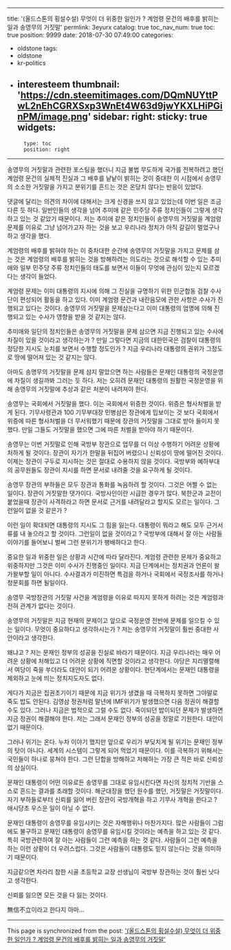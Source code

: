 
---
title: '(올드스톤의 횡설수설) 무엇이 더 위중한 일인가 ? 계엄령 문건의 배후를 밝히는 일과 송영무의 거짓말'
permlink: 3eyurx
catalog: true
toc_nav_num: true
toc: true
position: 9999
date: 2018-07-30 07:49:00
categories:
- oldstone
tags:
- oldstone
- kr-politics
- interesteem
thumbnail: 'https://cdn.steemitimages.com/DQmNUYttPwL2nEhCGRXSxp3WnEt4W63d9jwYKXLHiPGinPM/image.png'
sidebar:
    right:
        sticky: true
widgets:
    -
        type: toc
        position: right
---


송영무의 거짓말과 관련한 포스팅을 했더니 지금 불법 무도하게 국가를 전복하려고 했던 계엄령 문건의 실체적 진실과 그 배후를 낱낱이 밝히는 것이 중대한 이 시점에서 송영무의 소소한 거짓말을 가지고 분위기를 흔드는 것은 온당치 않다는 반응이 있었다. 

댓글에 달리는 의견의 차이에 대해서는 크게 신경을 쓰지 않고 있었는데 이번 일은 조금 다른 듯 하다. 일반인들의 생각을 넘어 추미애 같은 민주당 주류 정치인들이 그렇게 생각하고 있는 것 같았기 때문이다. 저는 추미애 같은 정치인들이 송영무의 거짓말을 계엄령 문제를 이유로 그냥 넘어가고자 하는 것을 보고 우리나라 정치가 아직 갈길이 멀었구나 하고 생각을 했다. 

계엄령의 배후를 밝혀야 하는 이 중차대한 순간에 송영무의 거짓말을 가지고 문제를 삼는 것은 계엄령의 배후를 밝히는 것을 방해하려는 의도라는 것으로 해석할 수 있는 추미애와 일부 민주당 주류 정치인들의 태도를 보면서 이들이 무엇에 관심이 있는지 모르겠다는 생각이 들었다.

계엄령 문제는 이미 대통령의 지시에 의해 그 진실을 규명하기 위한 민군합동 검찰 수사단이 편성되어 활동을 하고 있다. 이미 계엄령 문건과 내란음모에 관한 사항은 수사가 진행되고 있다는 것이다. 송영무의 거짓말을 문제삼는다고 이미 대통령의 엄명에 의해 진행되고 있는 수사가 영향을 받을 것 같지는 않다.

추미애와 일단의 정치인들은 송영무의 거짓말을 문제 삼으면 지금 진행되고 있는 수사에 차질이 있을 것이라고 생각하는가 ? 만일 그렇다면 지금의 대한민국은 검찰이 대통령의 정당한 지시도 눈치를 보면서 수행할 정도인가 ? 지금 우리나라 대통령의 권위가 그정도로 땅에 떨어져 있는 것 같지는 않다. 

아마도 송명무의 거짓말을 문제 삼지 말았으면 하는 사람들은 문재인 대통령의 국정운영에 차질이 생길까봐 그러는 듯 하다. 저는 오히려 문재인 대통령의 원활한 국정운영을 위해 송영무의 거짓말에 추상과 같은 처분이 내려져야 한다. 

송영무는 국회에서 거짓말을 했다. 이는 국회에서 위증한 것이다. 위증은 형사처벌을 받게 된다. 기무사령관과 100 기무부대장 민병삼은 장관에게 밉보이는 것 보다 국회에서 위증에 따른 형사처벌을 더 무서워했기 때문에 장관의 거짓말을 그대로 받아 들이지 못했다. 만일 그들도 거짓말을 했으면 그에 따른 처벌을 받아야 하기 때문이다. 

송영무는 이번 거짓말로 인해 국방부 장관으로 업무를 더 이상 수행하기 어려운 상황에 처하게 될 것이다. 장관이 자기가 한말을 뒤집어 버렸으니 신뢰성이 땅에 떨어진 것이다. 이제는 장관이 구두로 지시하는 것은 절대로 수용하지 않을 것이다. 국방부와 예하부대의 공무원들도 장관이 지시를 하면 문서로 내려줄 것을 요구하게 될 것이다. 

송영무 장관의 부하들은 모두 장관과 통화를 녹음하려 할 것이다. 그것은 어쩔 수 없는 일이다. 장관이 거짓말한 댓가이다. 국방사인이란 시급한 경우가 많다. 북한군과 교전이 붙었을때 장관이 사격하라고 하면 문서로 근거를 내려달라고 할지도 모르는 일이다. 그런일이 없을 것 같은가 ? 

이런 일이 확대되면 대통령의 지시도 그 힘을 잃는다. 대통령이 뭐라고 해도 모두 근거서류를 내 놓으라고 할 것이다. 그런일이 없을 것이라고 ? 국방부에 대해서 잘 아는 사람들 이야기를 들어보니 벌써 그런 분위기가 팽배하다고 한다. 

중요한 일과 위중한 일은 상황과 시간에 따라 달라진다. 계엄령 관련한 문제가 중요하고 위중하지만 그것은 이미 수사가 진행중인 일이다. 지금 단계에서는 정치권과 언론이 왈가왈부할 일이 아니다. 수사결과가 미진하면 특검을 하거나 국회에서 국정조사를 하거나 청문회를 하면 될일이다.

송영무 국방장관의 거짓말 사건을 계엄령을 이유로 따지지 못하게 하려는 것은 계엄령과 전혀 관계가 없다는 것이다. 

송영무의 거짓말은 지금 현재의 문제이고 앞으로 국정운영 전반에 문제를 일으킬 수 있는 일이다. 무엇이 중요하다고 생각하시는가 ? 저는 송영무의 거짓말이 훨씬 중대한 사안이라고 생각한다.

왜냐고 ? 저는 문재인 정부의 성공을 진실로 바라기 때문이다. 지금 우리나라는 매우 어려운 상황에 처해있고 더 어려운 상황에 직면할 것이라고 생각한다. 야당은 지리멸렬해서 여당이 죽을 쑤더라도 대안이 되기 어려운 상황이다. 현단계에서는 문재인 대통령을 제외하고 눈에 띄는 정치지도자도 없다. 

게다가 지금은 집권초기이기 때문에 지금 위기가 생겼을 때 극복하지 못하면 그야말로 죽도 밥도 안된다. 김영삼 정권처럼 말년에  IMF위기가 발생했으면 다음 정권이 해결할 수도 있다. 그러나 지금은 법적으로 그럴 수도 없다. 
죽이되던 밥이되던 문제가 발생하면 지금 정권이 해결해야 한다. 저는 그래서 문재인 정부의 성공을 정말로 기원한다. 대안이 없기 때문이다.

그러나 위기는 온다. 누차 이야기 했지만 앞으로 우리가 부딪치게 될 위기는 문재인 정부의 탓이 아니다. 세계의 시스템이 그렇게 되어 먹었기 때문이다. 이를 극복하기 위해서는 국민들이 하나로 뭉쳐야 한다. 그런 단합을 방해하고 저해하는 가장 큰 적은 바로 신뢰성의 상실이다. 

문재인 대통령이 어떤 이유로든 송영무를 그대로 유임시킨다면 자신의 정치적 기반을 스스로 흔드는 결과를 초래할 것이다. 해군대장을 했던 원수를 했던, 거짓말은 거짓말이다. 자기 부하들로부터 신뢰를 잃어 버린 장관이 국방개혁을 하고 기무사 개혁을 한다고 ? 애시당초 우스운 일이 아닐 수 없다. 

문재인 대통령이 송영무를 유임시키는 것은 자해행위나 마찬가지다. 많은 사람들이 그럼에도 불구하고 문재인 대통령이 송영무를 유임시킬 것이라는 예측을 하고 있는 것 같다. 특히 국방관련하여 잘 아는 사람들이 그런 예측을 하는 것 같다. 사람들이 그런 예측을 하는 이런 상황이 더 우려스럽다. 그것은 사람들이 대통령도 믿지 않는다는 것을 의미하기 때문이다.

지금같으면 차라리 참한 시골 초등학교 교장 선생님이 국방부 장관하는 것이 훨씬 낫다고 생각한다.

신뢰를 잃으면 모든 것을 다 잃는 것이다.

無信不立이라고 한다지 아마...

- - -

This page is synchronized from the post: ['(올드스톤의 횡설수설) 무엇이 더 위중한 일인가 ? 계엄령 문건의 배후를 밝히는 일과 송영무의 거짓말'](https://steemit.com/@oldstone/3eyurx)
